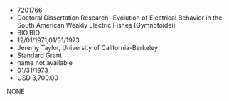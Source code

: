 * 7201766
* Doctoral Dissertation Research- Evolution of Electrical     Behavior in the South American Weakly Electric Fishes       (Gymnotoidei)
* BIO,BIO
* 12/01/1971,01/31/1973
* Jeremy Taylor, University of California-Berkeley
* Standard Grant
*   name not available
* 01/31/1973
* USD 3,700.00

NONE